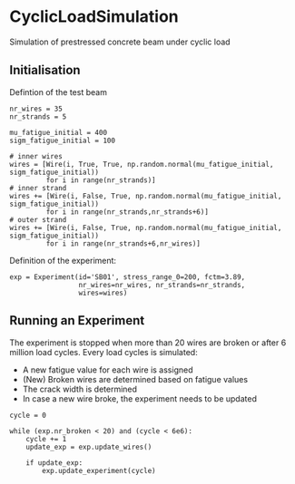 # CyclicLoadSimulation
Simulation of prestressed concrete beam under cyclic load

## Initialisation

Defintion of the test beam
```
nr_wires = 35
nr_strands = 5

mu_fatigue_initial = 400
sigm_fatigue_initial = 100

# inner wires
wires = [Wire(i, True, True, np.random.normal(mu_fatigue_initial, sigm_fatigue_initial)) 
         for i in range(nr_strands)]
# inner strand
wires += [Wire(i, False, True, np.random.normal(mu_fatigue_initial, sigm_fatigue_initial)) 
         for i in range(nr_strands,nr_strands+6)]
# outer strand
wires += [Wire(i, False, True, np.random.normal(mu_fatigue_initial, sigm_fatigue_initial)) 
         for i in range(nr_strands+6,nr_wires)]
```

Definition of the experiment:
```
exp = Experiment(id='SB01', stress_range_0=200, fctm=3.89,
                 nr_wires=nr_wires, nr_strands=nr_strands, 
                 wires=wires)
```


## Running an Experiment

The experiment is stopped when more than 20 wires are broken or after 6 million load cycles.
Every load cycles is simulated:
- A new fatigue value for each wire is assigned
- (New) Broken wires are determined based on fatigue values
- The crack width is determined
- In case a new wire broke, the experiment needs to be updated

```
cycle = 0

while (exp.nr_broken < 20) and (cycle < 6e6):
    cycle += 1
    update_exp = exp.update_wires()
    
    if update_exp:
        exp.update_experiment(cycle)
```
